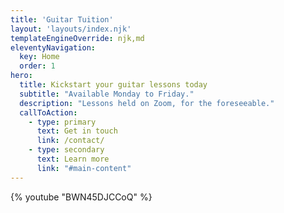 ```yaml
---
title: 'Guitar Tuition'
layout: 'layouts/index.njk'
templateEngineOverride: njk,md
eleventyNavigation:
  key: Home
  order: 1
hero:
  title: Kickstart your guitar lessons today
  subtitle: "Available Monday to Friday."
  description: "Lessons held on Zoom, for the foreseeable."
  callToAction:
    - type: primary
      text: Get in touch
      link: /contact/
    - type: secondary
      text: Learn more
      link: "#main-content"
---
```


{% youtube "BWN45DJCCoQ" %}

